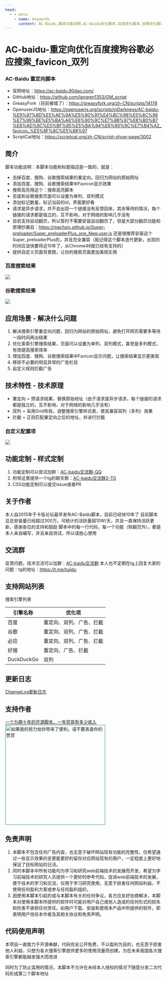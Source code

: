 ```yaml
---
head:
  - - meta
    - name: keywords
      content: AC-Baidu,脚本功能说明,AC-Baidu优化脚本,百度优化脚本,谷歌优化脚本,必应优化脚本,搜索优化脚本,搜索结果优化,搜索结果
---
```

# AC-baidu-重定向优化百度搜狗谷歌必应搜索_favicon_双列

### AC-Baidu 重定向脚本
- 官网地址：https://ac-baidu.90dao.com/
- GitHub地址：https://github.com/langren1353/GM_script
- GreasyFork（目前被墙了）：https://greasyfork.org/zh-CN/scripts/14178
- OpenuserJS地址：https://openuserjs.org/scripts/inDarkness/AC-baidu-%E9%87%8D%E5%AE%9A%E5%90%91%E4%BC%98%E5%8C%96%E7%99%BE%E5%BA%A6%E6%90%9C%E7%8B%97%E8%B0%B7%E6%AD%8C%E5%BF%85%E5%BA%94%E6%90%9C%E7%B4%A2_favicon_%E5%8F%8C%E5%88%97
- ScriptCat地址：https://scriptcat.org/zh-CN/script-show-page/3002


## 简介
脚本功能说明：本脚本功能和标题描述是一致的，就是：

- 去掉百度、搜狗、谷歌搜索结果的重定向，回归为网站的原始网址
- 添加百度、搜狗、谷歌搜索结果中Favicon显示效果
- 搜索高亮用这个：搜索高亮脚本
- 百度和谷歌搜索页面可以设置为单列、双列模式
- 添加标记数量，标记当前的id，界面更好看
- 请求是异步请求，并不会出现一个链接没有反馈回来，其余等待的情况，每个链接的请求都是独立的，互不影响，对于网络的影响几乎没有
- 目前支持自动翻页，所以暂时不需要安装自动翻页了，但是大部分翻页功能和原理抄袭自：https://machsix.github.io/Super-preloader/Super_preloaderPlus_one_New.user.js 还是很推荐安装这个Super_preloaderPlus的，并且完全兼容（我记得这个脚本迭代更新，出现的时间应该快要将近15年了，从Chrome48就已经有支持的）
- 提供自定义页面背景图，让你的搜索页面更加美观实用

<p>
    <h3>百度搜索结果</h3>
    <img src="https://img.tujidu.com/images/2020/12/18/5fdc87d310930.png"/>
    <h3>谷歌搜索结果</h3>
    <img src="https://img.tujidu.com/images/2020/12/18/5fdc87d5b08f0.png"/>
</p>



## 应用场景 - 解决什么问题
1. 解决搜索引擎重定向问题，回归为网站的原始网址，避免打开网页需要多等待一段时间再出结果
2. 优化索索引擎搜索结果，页面可以设置为单列、双列模式，甚至是多列模式，有效提高搜索效率
3. 增加百度、搜狗、谷歌搜索结果中Favicon显示问题，让搜索结果显示更美观
4. 移除不必要的明显异常的广告栏目
5. 自定义规则拦截广告



## 技术特性 - 技术原理
- 重定向 = 预请求结果，替换原始地址（由于请求是异步请求，每个链接的请求都是独立的，互不影响，对于网络的影响几乎没有）
- 双列 = 采用Grid布局，调整搜索引擎样式表，使其兼容双列（多列）效果
- 拦截 = 正则匹配重定向之后的地址，并进行拦截

<p>
    <h3>自定义配置项</h3>
    <img src="https://img.tujidu.com/images/2020/12/18/5fdc853b32447.png"/>
</p>

## 功能定制 - 样式定制

1. 功能定制可以尝试加群：[AC-baidu交流群-QQ](https://joinqq.90dao.com/)
1. 附带这里提供一个tg的聊天群：[AC-baidu交流群2-TG](https://t.me/tujidu)
2. CSS功能定制可以提交issue或者PR


## 关于作者

本人自2015年于卡饭论坛最早发布AC-Baidu脚本，目前已经快10年了
目前脚本总总安装量已经超过300万，可统计的活跃量超10W/天，并且一直保持活跃更新，感谢各位的支持和鼓励
脚本中的每一行代码，每一个功能（除翻页外），都是本人亲自编写，并且亲自测试，所以请放心使用



## 交流群
反馈问题，技术交流可以加群：[AC-baidu交流群](https://joinqq.90dao.com/)
本人也不定期在tg上回复大家的问题：tg的地址：https://t.me/tujidu


## 支持网站列表
搜索引擎列表

引擎名称     | 优化项
-------- | -----
百度  | 重定向、双列、广告、拦截
谷歌  | 重定向、双列、广告、拦截
必应  | 重定向、双列、广告、拦截
好搜  | 重定向、广告、拦截
DuckDuckGo  | 双列



## 更新日志
[ChangeLog更新日志](/pages/articles/history.html)



## 支持作者

<p>
  <a href="/pages/articles/support.html">
    一个为期十年的开源脚本，一年究竟有多少收入
  <img src="./img.png" style="border: 1px solid #52c3bc;" width=320 alt="如果我的努力给你带来了便利，请不要吝啬你的赞赏" />
  </a>
</p>

## 免责声明
1. 本脚本不包含任何广告内容，也无意于破坏网站现有功能的完整性，仅希望通过一些显示效果的变更能更好的留存对应网站现有的用户，一定程度上更好地保证了目标网站的日活。
2. 同时本脚本中所有功能均为学习和研究web前端技术的发展而开发，希望为学习前端技术的研究人员提供一个更好的参考代码，促进web前端技术的发展，便于技术的学习和交流，仅用于学习研究使用，无意于损害任何网站利益，不使用任何盈利方案或参与任何盈利组织。
3. 因使用本脚本引起的或与本脚本有关的任何争议，各方应友好协商解决，本脚本对使用本脚本所提供的软件时可能对用户自己或他人造成的任何形式的损失和伤害不承担任何责任。如用户下载、安装和使用本产品中所提供的软件，即表明用户信任本作者及其相关协议和免责声明。

## 代码使用声明
本项目一直致力于开源奉献，代码完全公开免费，不以盈利为目的，也无意于损害他人利益，只想为各大搜索引擎提供更多的使用流量而创建，为在未来我国各大搜索引擎都能越发强大而改进

同时为了防止滥用的情况，本脚本不允许在未经本人授权的情况下随意分发二次代码形成第二个脚本地址
